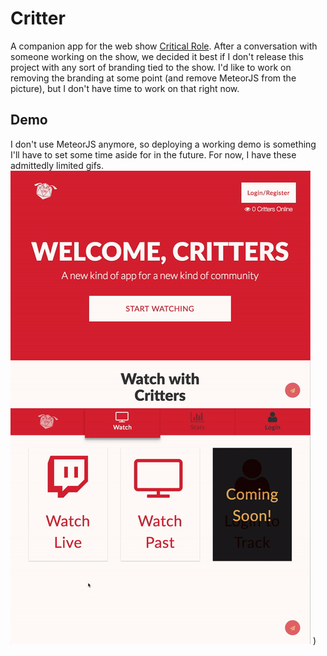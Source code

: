 # Critter
A companion app for the web show [Critical Role](http://critrole.com). After a conversation with someone working on the show, we decided it best if I don't release this project with any sort of branding tied to the show. I'd like to work on removing the branding at some point (and remove MeteorJS from the picture), but I don't have time to work on that right now.

## Demo
I don't use MeteorJS anymore, so deploying a working demo is something I'll have to set some time aside for in the future. For now, I have these admittedly limited gifs.
![Demo Gif 1](https://raw.githubusercontent.com/mCornish/critter/master/demo/critter-gif-1.gif)
![Demo Gif 1](https://raw.githubusercontent.com/mCornish/critter/master/demo/critter-gif-2.gif)
)
